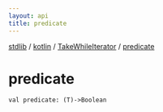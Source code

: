 ```yaml
---
layout: api
title: predicate
---
```

[stdlib](../../index.html) / [kotlin](../index.html) / [TakeWhileIterator](index.html) / [predicate](predicate.html)

# predicate

```
val predicate: (T)->Boolean
```
